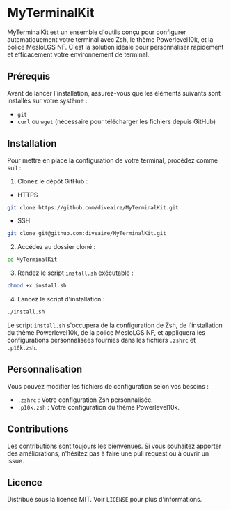 
# MyTerminalKit

MyTerminalKit est un ensemble d'outils conçu pour configurer automatiquement votre terminal avec Zsh, le thème Powerlevel10k, et la police MesloLGS NF. C'est la solution idéale pour personnaliser rapidement et efficacement votre environnement de terminal.

## Prérequis

Avant de lancer l'installation, assurez-vous que les éléments suivants sont installés sur votre système :
- `git`
- `curl` ou `wget` (nécessaire pour télécharger les fichiers depuis GitHub)

## Installation

Pour mettre en place la configuration de votre terminal, procédez comme suit :

1. Clonez le dépôt GitHub :
 - HTTPS
```bash
git clone https://github.com/diveaire/MyTerminalKit.git
```
- SSH
```bash
git clone git@github.com:diveaire/MyTerminalKit.git
```
2. Accédez au dossier cloné :
```bash
cd MyTerminalKit
```
3. Rendez le script `install.sh` exécutable :
```bash
chmod +x install.sh
```
4. Lancez le script d'installation :
```bash
./install.sh
```

Le script `install.sh` s'occupera de la configuration de Zsh, de l'installation du thème Powerlevel10k, de la police MesloLGS NF, et appliquera les configurations personnalisées fournies dans les fichiers `.zshrc` et `.p10k.zsh`.

## Personnalisation

Vous pouvez modifier les fichiers de configuration selon vos besoins :
- `.zshrc` : Votre configuration Zsh personnalisée.
- `.p10k.zsh` : Votre configuration du thème Powerlevel10k.

## Contributions

Les contributions sont toujours les bienvenues. Si vous souhaitez apporter des améliorations, n'hésitez pas à faire une pull request ou à ouvrir un issue.

## Licence

Distribué sous la licence MIT. Voir `LICENSE` pour plus d'informations.
